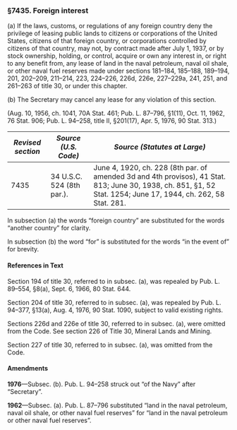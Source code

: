 ### §7435. Foreign interest ###

(a) If the laws, customs, or regulations of any foreign country deny the privilege of leasing public lands to citizens or corporations of the United States, citizens of that foreign country, or corporations controlled by citizens of that country, may not, by contract made after July 1, 1937, or by stock ownership, holding, or control, acquire or own any interest in, or right to any benefit from, any lease of land in the naval petroleum, naval oil shale, or other naval fuel reserves made under sections 181–184, 185–188, 189–194, 201, 202–209, 211–214, 223, 224–226, 226d, 226e, 227–229a, 241, 251, and 261–263 of title 30, or under this chapter.

(b) The Secretary may cancel any lease for any violation of this section.

(Aug. 10, 1956, ch. 1041, 70A Stat. 461; Pub. L. 87–796, §1(11), Oct. 11, 1962, 76 Stat. 906; Pub. L. 94–258, title II, §201(17), Apr. 5, 1976, 90 Stat. 313.)

|*Revised section*|  *Source (U.S. Code)*   |                                                                 *Source (Statutes at Large)*                                                                  |
|-----------------|-------------------------|---------------------------------------------------------------------------------------------------------------------------------------------------------------|
|      7435       |34 U.S.C. 524 (8th par.).|June 4, 1920, ch. 228 (8th par. of amended 3d and 4th provisos), 41 Stat. 813; June 30, 1938, ch. 851, §1, 52 Stat. 1254; June 17, 1944, ch. 262, 58 Stat. 281.|

In subsection (a) the words “foreign country” are substituted for the words “another country” for clarity.

In subsection (b) the word “for” is substituted for the words “in the event of” for brevity.

#### References in Text ####

Section 194 of title 30, referred to in subsec. (a), was repealed by Pub. L. 89–554, §8(a), Sept. 6, 1966, 80 Stat. 644.

Section 204 of title 30, referred to in subsec. (a), was repealed by Pub. L. 94–377, §13(a), Aug. 4, 1976, 90 Stat. 1090, subject to valid existing rights.

Sections 226d and 226e of title 30, referred to in subsec. (a), were omitted from the Code. See section 226 of Title 30, Mineral Lands and Mining.

Section 227 of title 30, referred to in subsec. (a), was omitted from the Code.

#### Amendments ####

**1976**—Subsec. (b). Pub. L. 94–258 struck out “of the Navy” after “Secretary”.

**1962**—Subsec. (a). Pub. L. 87–796 substituted “land in the naval petroleum, naval oil shale, or other naval fuel reserves” for “land in the naval petroleum or other naval fuel reserves”.